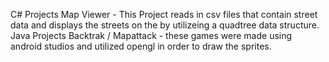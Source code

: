 C# Projects
  Map Viewer - This Project reads in csv files that contain street data and displays the streets on the by utilizeing a quadtree data structure.
Java Projects
  Backtrak / Mapattack - these games were made using android studios and utilized opengl in order to draw the sprites.
